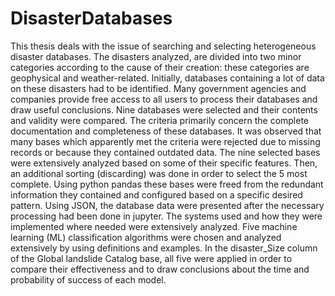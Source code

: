 # DisasterDatabases
This thesis deals with the issue of searching and selecting heterogeneous disaster databases. The disasters analyzed, are divided into two minor categories according to the cause of their creation: these categories are geophysical and weather-related. Initially, databases containing a lot of data on these disasters had to be identified. Many government agencies and companies provide free access to all users to process their databases and draw useful conclusions. Nine databases were selected and their contents and validity were compared. The criteria primarily concern the complete documentation and completeness of these databases. It was observed that many bases which apparently met the criteria were rejected due to missing records or because they contained outdated data. The nine selected bases were extensively analyzed based on some of their specific features. Then, an additional sorting (discarding) was done in order to select the 5 most complete. Using python pandas these bases were freed from the redundant information they contained and configured based on a specific desired pattern. Using JSON, the database data were presented after the necessary processing had been done in jupyter. The systems used and how they were implemented where needed were extensively analyzed. Five machine learning (ML) classification algorithms were chosen and analyzed extensively by using definitions and examples. In the disaster_Size column of the Global landslide Catalog base, all five were applied in order to compare their effectiveness and to draw conclusions about the time and probability of success of each model.
